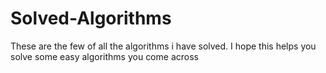 # Solved-Algorithms
These are the few of all the algorithms i have solved. 
I hope this helps you solve some easy algorithms you come across
